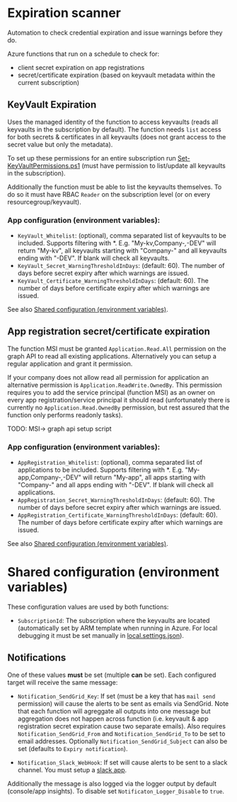 # Expiration scanner

Automation to check credential expiration and issue warnings before they do.

Azure functions that run on a schedule to check for:

- client secret expiration on app registrations
- secret/certificate expiration (based on keyvault metadata within the current subscription)

## KeyVault Expiration

Uses the managed identity of the function to access keyvaults (reads all keyvaults in the subscription by default). The function needs `list` access for both secrets & certificates in all keyvaults (does not grant access to the secret value but only the metadata).

To set up these permissions for an entire subscription run [Set-KeyVaultPermissions.ps1](./Set-KeyVaultPermissions.ps1) (must have permission to list/update all keyvaults in the subscription).

Additionally the function must be able to list the keyvaults themselves. To do so it must have RBAC `Reader` on the subscription level (or on every resourcegroup/keyvault).

### App configuration (environment variables):

- `KeyVault_Whitelist`: (optional), comma separated list of keyvaults to be included. Supports filtering with \*. E.g. "My-kv,Company-*,*-DEV" will return "My-kv", all keyvaults starting with "Company-" and all keyvaults ending with "-DEV". If blank will check all keyvaults.
- `KeyVault_Secret_WarningThresholdInDays`: (default: 60). The number of days before secret expiry after which warnings are issued.
- `KeyVault_Certificate_WarningThresholdInDays`: (default: 60). The number of days before certificate expiry after which warnings are issued.

See also [Shared configuration (environment variables)](#Shared-configuration-(environment-variables)).

## App registration secret/certificate expiration

The function MSI must be granted `Application.Read.All` permission on the graph API to read all existing applications. Alternatively you can setup a regular application and grant it permission.

If your company does not allow read all permission for application an alternative permission is `Application.ReadWrite.OwnedBy`. This permission requires you to add the service principal (function MSI) as an owner on every app registration/service principal it should read (unfortunately there is currently no `Application.Read.OwnedBy` permission, but rest assured that the function only performs readonly tasks).

TODO: MSI-> graph api setup script

### App configuration (environment variables):

- `AppRegistration_Whitelist`: (optional), comma separated list of applications to be included. Supports filtering with \*. E.g. "My-app,Company-*,*-DEV" will return "My-app", all apps starting with "Company-" and all apps ending with "-DEV". If blank will check all applications.
- `AppRegistration_Secret_WarningThresholdInDays`: (default: 60). The number of days before secret expiry after which warnings are issued.
- `AppRegistration_Certificate_WarningThresholdInDays`: (default: 60). The number of days before certificate expiry after which warnings are issued.

See also [Shared configuration (environment variables)](#Shared-configuration-(environment-variables)).

# Shared configuration (environment variables)

These configuration values are used by both functions:

- `SubscriptionId`: The subscription where the keyvaults are located (automatically set by ARM template when running in Azure. For local debugging it must be set manually in [local.settings.json](./ExpirationScanner/local.settings.json)).

## Notifications

One of these values **must** be set (multiple **can** be set). Each configured target will receive the same message:

- `Notification_SendGrid_Key`: If set (must be a key that has `mail send` permission) will cause the alerts to be sent as emails via SendGrid. Note that each function will agreggate all outputs into one message but aggregation does not happen across function (i.e. keyvault & app registration secret expiration cause two separate emails). Also requires `Notification_SendGrid_From` and `Notification_SendGrid_To` to be set to email addresses. Optionally `Notification_SendGrid_Subject` can also be set (defaults to `Expiry notification`).

- `Notification_Slack_WebHook`: If set will cause alerts to be sent to a slack channel. You must setup a [slack app](https://api.slack.com/messaging/webhooks).

Additionally the message is also logged via the logger output by default (console/app insights). To disable set `Notificaton_Logger_Disable` to `true`.